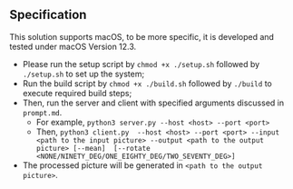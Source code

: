 
Specification
-----------

This solution supports macOS, to be more specific, it is developed and tested under macOS Version 12.3. 


- Please run the setup script by `chmod +x ./setup.sh` followed by `./setup.sh` to set up the system;
- Run the build script by `chmod +x ./build.sh` followed by `./build` to execute required build steps;
- Then, run the server and client with specified arguments discussed in `prompt.md`.
    - For example, `python3 server.py --host <host> --port <port>`
    - Then, `python3 client.py  --host <host> --port <port> --input <path to the input picture> --output <path to the output picture> [--mean]  [--rotate <NONE/NINETY_DEG/ONE_EIGHTY_DEG/TWO_SEVENTY_DEG>]`
- The processed picture will be generated in `<path to the output picture>`.